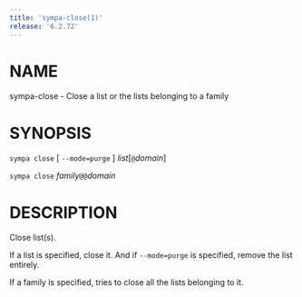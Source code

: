 ```yaml
---
title: 'sympa-close(1)'
release: '6.2.72'
---
```


# NAME

sympa-close - Close a list or the lists belonging to a family

# SYNOPSIS

`sympa close` \[ `--mode=purge` \] _list_\[`@`_domain_\]

`sympa close` _family_`@@`_domain_

# DESCRIPTION

Close list(s).

If a list is specified, close it.
And if `--mode=purge` is specified, remove the list entirely.

If a family is specified, tries to close all the lists belonging to it.
